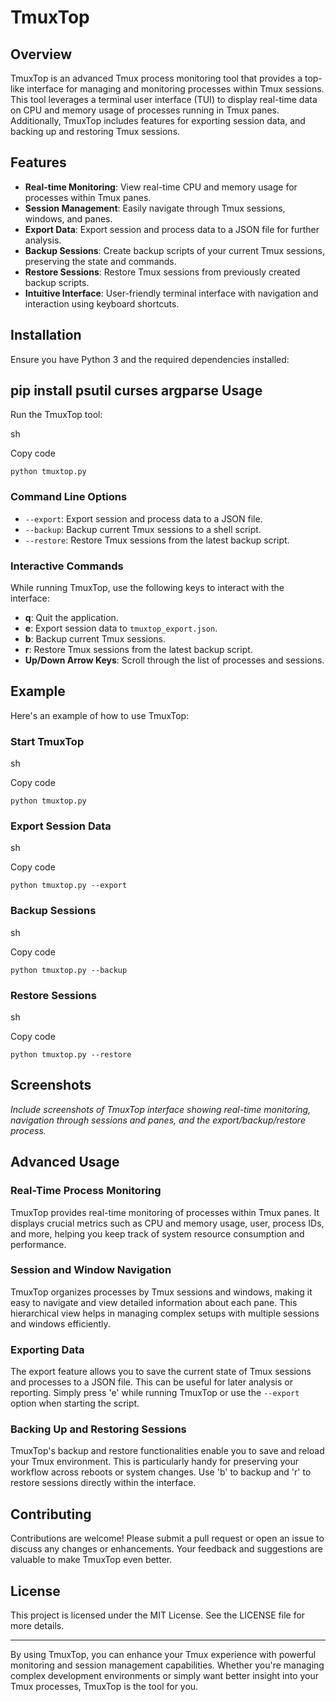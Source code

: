 # TmuxTop

## Overview
TmuxTop is an advanced Tmux process monitoring tool that provides a top-like interface for managing and monitoring processes within Tmux sessions. This tool leverages a terminal user interface (TUI) to display real-time data on CPU and memory usage of processes running in Tmux panes. Additionally, TmuxTop includes features for exporting session data, and backing up and restoring Tmux sessions.

## Features
- **Real-time Monitoring**: View real-time CPU and memory usage for processes within Tmux panes.
- **Session Management**: Easily navigate through Tmux sessions, windows, and panes.
- **Export Data**: Export session and process data to a JSON file for further analysis.
- **Backup Sessions**: Create backup scripts of your current Tmux sessions, preserving the state and commands.
- **Restore Sessions**: Restore Tmux sessions from previously created backup scripts.
- **Intuitive Interface**: User-friendly terminal interface with navigation and interaction using keyboard shortcuts.

## Installation
Ensure you have Python 3 and the required dependencies installed:

pip install psutil curses argparse
Usage
-----

Run the TmuxTop tool:

sh

Copy code

`python tmuxtop.py`

### Command Line Options

-   `--export`: Export session and process data to a JSON file.
-   `--backup`: Backup current Tmux sessions to a shell script.
-   `--restore`: Restore Tmux sessions from the latest backup script.

### Interactive Commands

While running TmuxTop, use the following keys to interact with the interface:

-   **q**: Quit the application.
-   **e**: Export session data to `tmuxtop_export.json`.
-   **b**: Backup current Tmux sessions.
-   **r**: Restore Tmux sessions from the latest backup script.
-   **Up/Down Arrow Keys**: Scroll through the list of processes and sessions.

Example
-------

Here's an example of how to use TmuxTop:

### Start TmuxTop

sh

Copy code

`python tmuxtop.py`

### Export Session Data

sh

Copy code

`python tmuxtop.py --export`

### Backup Sessions

sh

Copy code

`python tmuxtop.py --backup`

### Restore Sessions

sh

Copy code

`python tmuxtop.py --restore`

Screenshots
-----------

*Include screenshots of TmuxTop interface showing real-time monitoring, navigation through sessions and panes, and the export/backup/restore process.*

Advanced Usage
--------------

### Real-Time Process Monitoring

TmuxTop provides real-time monitoring of processes within Tmux panes. It displays crucial metrics such as CPU and memory usage, user, process IDs, and more, helping you keep track of system resource consumption and performance.

### Session and Window Navigation

TmuxTop organizes processes by Tmux sessions and windows, making it easy to navigate and view detailed information about each pane. This hierarchical view helps in managing complex setups with multiple sessions and windows efficiently.

### Exporting Data

The export feature allows you to save the current state of Tmux sessions and processes to a JSON file. This can be useful for later analysis or reporting. Simply press 'e' while running TmuxTop or use the `--export` option when starting the script.

### Backing Up and Restoring Sessions

TmuxTop's backup and restore functionalities enable you to save and reload your Tmux environment. This is particularly handy for preserving your workflow across reboots or system changes. Use 'b' to backup and 'r' to restore sessions directly within the interface.

Contributing
------------

Contributions are welcome! Please submit a pull request or open an issue to discuss any changes or enhancements. Your feedback and suggestions are valuable to make TmuxTop even better.

License
-------

This project is licensed under the MIT License. See the LICENSE file for more details.

* * * * *

By using TmuxTop, you can enhance your Tmux experience with powerful monitoring and session management capabilities. Whether you're managing complex development environments or simply want better insight into your Tmux processes, TmuxTop is the tool for you.
